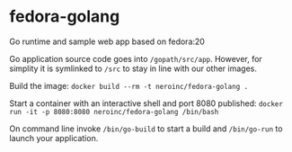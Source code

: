 fedora-golang
=============
Go runtime and sample web app based on fedora:20

Go application source code goes into `/gopath/src/app`. 
However, for simplity it is symlinked to `/src` to stay in line with our other images.

Build the image:
`docker build --rm -t neroinc/fedora-golang .`

Start a container with an interactive shell and port 8080 published:
`docker run -it -p 8080:8080 neroinc/fedora-golang /bin/bash`

On command line invoke `/bin/go-build` to start a build and `/bin/go-run` to launch your application.
